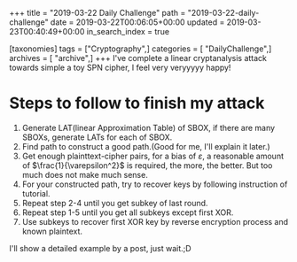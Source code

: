 +++
title = "2019-03-22 Daily Challenge"
path = "2019-03-22-daily-challenge"
date = 2019-03-22T00:06:05+00:00
updated = 2019-03-23T00:40:49+00:00
in_search_index = true

[taxonomies]
tags = ["Cryptography",]
categories = [ "DailyChallenge",]
archives = [ "archive",]
+++
I've complete a linear cryptanalysis attack towards simple a toy SPN cipher, I feel very veryyyyy happy!

<!-- more -->

# Steps to follow to finish my attack

1. Generate LAT(linear Approximation Table) of SBOX, if there are many SBOXs, generate LATs for each of SBOX.
2. Find path to construct a good path.(Good for me, I'll explain it later.)
3. Get enough plainttext-cipher pairs, for a bias of $\varepsilon$, a reasonable amount of $\frac{1}{\varepsilon^2}$ is required, the more, the better. But too much does not make much sense.
4. For your constructed path, try to recover keys by following instruction of tutorial.
5. Repeat step 2-4 until you get subkey of last round.
6. Repeat step 1-5 until you get all subkeys except first XOR.
7. Use subkeys to recover first XOR key by reverse encryption process and known plaintext.

I'll show a detailed example by a post, just wait.;D